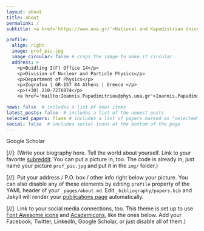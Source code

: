 ```yaml
---
layout: about
title: about
permalink: /
subtitle: <a href='https://www.uoa.gr/'>National and Kapodistrian University of Athens</a> # Address. Contacts. Moto. Etc.

profile:
  align: right
  image: prof_pic.jpg
  image_circular: false # crops the image to make it circular
  address: >
    <p>Buidling Ι(Γ) Office 14</p>
    <p>Division of Nuclear and Particle Physics</p>
    <p>Department of Physics</p> 
    <p>Zografou | GR-157 84 Athens | Greece </p>
    <p>(+30) 210-7276874</p>
    <a href='mailto:Ioannis.Papadimitriou@phys.uoa.gr'>Ioannis.Papadimitriou [at]phys.uoa.gr</a>

news: false  # includes a list of news items
latest_posts: false  # includes a list of the newest posts
selected_papers: flase # includes a list of papers marked as "selected={true}"
social: false  # includes social icons at the bottom of the page
---
```


Google Scholar

[//]: (Write your biography here. Tell the world about yourself. Link to your favorite [subreddit](http://reddit.com). You can put a picture in, too. The code is already in, just name your picture `prof_pic.jpg` and put it in the `img/` folder.)

[//]: Put your address / P.O. box / other info right below your picture. You can also disable any of these elements by editing `profile` property of the YAML header of your `_pages/about.md`. Edit `_bibliography/papers.bib` and Jekyll will render your [publications page](/al-folio/publications/) automatically.

[//]: Link to your social media connections, too. This theme is set up to use [Font Awesome icons](http://fortawesome.github.io/Font-Awesome/) and [Academicons](https://jpswalsh.github.io/academicons/), like the ones below. Add your Facebook, Twitter, LinkedIn, Google Scholar, or just disable all of them.)
